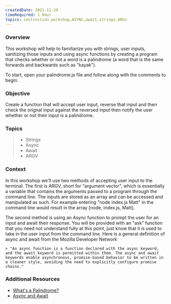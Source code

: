```yaml
---
createdDate: 2021-11-29
timeRequired: 1 Hour
topics: instruction,workshop,ASYNC,await,strings,ARGv
---
```



### Overview

This workshop will help to familiarize you with strings, user inputs, sanitizing those inputs and using async functions by creating a program that checks whether or not a word is a palindrome (a word that is the same forwards and backwards such as "kayak").

To start, open your palindrome.js file and follow along with the comments to begin.


### Objective

Create a function that will accept user input, reverse that input and then check the orignal input against the reversed input then notify the user whether or not their input is a palindrome.

### Topics

> - Strings
> - Async
> - Await
> - ARGV

### Context

In this workshop we'll use two methods of accepting user input to the terminal. The first is ARGV, short for "argument vector", which is essentially a variable that contains the arguments passed to a program through the command line. The inputs are stored as an array and can be accessed and manipulated as such. For example entering "node index.js Matt" in the command line would result in the array [node, index.js, Matt].

The second method is using an Async function to prompt the user for an input and await their response. You will be provided with an "ask" function that you need not understand fully at this point, just know that it is used to take in the user input from the command line. Here is a general definition of async and await from the Mozilla Developer Network

    > "An async function is a function declared with the async keyword, and the await keyword is permitted within them. The async and await keywords enable asynchronous, promise-based behavior to be written in a cleaner style, avoiding the need to explicitly configure promise chains." 

### Additional Resources

- [What's a Palindrome?](https://en.wikipedia.org/wiki/Palindrome)
- [Async and Await](https://developer.mozilla.org/en-US/docs/Web/JavaScript/Reference/Statements/async_function)

